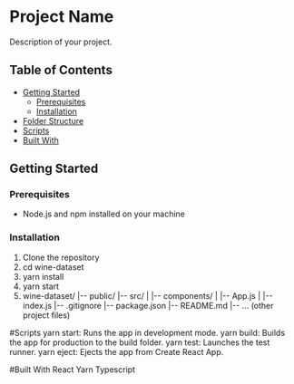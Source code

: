 # Project Name

Description of your project.

## Table of Contents

- [Getting Started](#getting-started)
  - [Prerequisites](#prerequisites)
  - [Installation](#installation)
- [Folder Structure](#folder-structure)
- [Scripts](#scripts)
- [Built With](#built-with)

## Getting Started

### Prerequisites

- Node.js and npm installed on your machine

### Installation

1. Clone the repository
2. cd wine-dataset
3. yarn install
4. yarn start
5. wine-dataset/
|-- public/
|-- src/
|   |-- components/
|   |-- App.js
|   |-- index.js
|-- .gitignore
|-- package.json
|-- README.md
|-- ... (other project files)

#Scripts
yarn start: Runs the app in development mode.
yarn build: Builds the app for production to the build folder.
yarn test: Launches the test runner.
yarn eject: Ejects the app from Create React App.

#Built With
React
Yarn
Typescript



